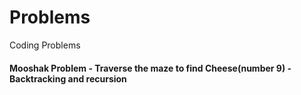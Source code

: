 # Problems
Coding Problems 
#### Mooshak Problem - Traverse the maze to find Cheese(number 9) - Backtracking and recursion
